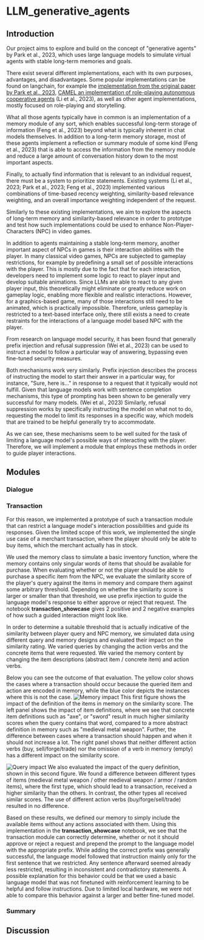 # LLM_generative_agents

## Introduction
Our project aims to explore and build on the concept of "generative agents" by Park et al., 2023, which uses large language models to simulate virtual agents with stable long-term memories and goals.

There exist several different implementations, each with its own purposes, advantages, and disadvantages.
Some popular implementations can be found on langchain, for example the 
[implementation from the original paper by Park et al., 2023](https://python.langchain.com/docs/use_cases/more/agents/agent_simulations/characters), [CAMEL an implementation of role-playing autonomous cooperative agents](https://python.langchain.com/docs/use_cases/more/agents/agent_simulations/camel_role_playing) (Li et al., 2023), as well as other agent implementations, mostly focused on role-playing and storytelling.

What all those agents typically have in common is an implementation of a memory module of any sort, which enables successful long-term storage of information (Feng et al., 2023) beyond what is typically  inherent in chat models themselves.
In addition to a long-term memory storage, most of these agents implement a reflection or summary module of some kind (Feng et al., 2023) that is able to access the information from the memory module and reduce a large amount of conversation history down to the most important aspects.

Finally, to actually find information that is relevant to an individual request, there must be a system to prioritize statements.
Existing systems  (Li et al., 2023; Park et al., 2023; Feng et al., 2023) implemented various combinations of time-based recency weighting, similarity-based relevance weighting, and an overall importance weighting independent of the request.

Similarly to these existing implementations, we aim to explore the aspects of long-term memory and similarity-based relevance in order to prototype and test how such implementations could be used to enhance Non-Player-Characters (NPC) in video games.

In addition to agents maintaining a stable long-term memory, another important aspect of NPCs in games is their interaction abilities with the player.
In many classical video games, NPCs are subjected to gameplay restrictions, for example by predefining a small set of possible interactions with the player. This is mostly due to the fact that for each interaction, developers need to implement some logic to react to player input and develop suitable animations.
Since LLMs are able to react to any given player input, this theoretically might eliminate or greatly reduce work on gameplay logic, enabling more flexible and realistic interactions.
However, for a graphics-based game, many of those interactions still need to be animated, which is practically impossible.
Therefore, unless gameplay is restricted to a text-based interface only, there still exists a need to create restraints for the interactions of a language model based NPC with the player.

From research on language model security, it has been found that generally prefix injection and refusal suppression (Wei et al., 2023) can be used to instruct a model to follow a particular way of answering, bypassing even fine-tuned security measures.

Both mechanisms work very similarly. 
Prefix injection describes the process of instructing the model to start their answer in a particular way, for instance, "Sure, here is..." in response to a request that it typically would not fulfill.
Given that language models work with sentence completion mechanisms, this type of prompting has been shown to be generally very successful for many models. (Wei et al., 2023)
Similarly, refusal suppression works by specifically instructing the model on what not to do, requesting the model to limit its responses in a specific way, which models that are trained to be helpful generally try to accommodate.

As we can see, these mechanisms seem to be well suited for the task of limiting a language model's possible ways of interacting with the player. 
Therefore, we will implement a module that employs these methods in order to guide player interactions.


## Modules
### Dialogue
### Transaction 

For this reason, we implemented a prototype of such a transaction module that can restrict a language model's interaction possibilities and guide its responses.
Given the limited scope of this work, we implemented the single use case of a merchant transaction, where the player should only be able to buy items, which the merchant actually has in stock.

We used the memory class to simulate a basic inventory function, where the memory contains only singular words of items that should be available for purchase.
When evaluating whether or not the player should be able to purchase a specific item from the NPC, we evaluate the similarity score of the player's query against the items in memory and compare them against some arbitrary threshold.
Depending on whether the similarity score is larger or smaller than that threshold, we use prefix injection to guide the language model's response to either approve or reject that request.
The notebook **transaction_showcase** gives 2 positive and 2 negative examples of how such a guided interaction might look like.

In order to determine a suitable threshold that is actually indicative of the similarity between player query and NPC memory, we simulated data using different query and memory designs and evaluated their impact on the similarity rating.
We varied queries by changing the action verbs and the concrete items that were requested. We varied the memory content by changing the item descriptions (abstract item / concrete item) and action verbs.

Below you can see the outcome of that evaluation. The yellow color shows the cases where a transaction should occur because the queried item and action are encoded in memory, while the blue color depicts the instances where this is not the case.
![Memory impact](data/transaction_boxplots_memory.png?raw=true "Evaluating impact of memory definitions")
This first figure shows the impact of the definition of the items in memory on the similarity score. 
The left panel shows the impact of item definitions, where we see that concrete item definitions such as "axe", or "sword" result in much higher similarity scores when the query contains that word, compared to a more abstract definition in memory such as "medieval metal weapon". 
Further, the difference between cases where a transaction should happen and when it should not increase a lot.
The right panel shows that neither different action verbs (buy, sell/forge/trade) nor the omission of a verb in memory (empty) has a different impact on the similarity score. 


![Query impact](data/transaction_boxplots_query_simplified.png?raw=true "Evaluating impact of query definitions")
We also evaluated the impact of the query definition, shown in this second figure. 
We found a difference between different types of items (medieval metal weapon / other medieval weapon / armor / random items), where the first type, which should lead to a transaction, received a higher similarity than the others. In contrast, the other types all received similar scores.
The use of different action verbs (buy/forge/sell/trade) resulted in no difference. 

Based on these results, we defined our memory to simply include the available items without any actions associated with them.
Using this implementation in the **transaction_showcase** notebook, we see that the transaction module can correctly determine, whether or not it should approve or reject a request and prepend the prompt to the language model with the appropriate prefix.
While adding the correct prefix was generally successful, the language model followed that instruction mainly only for the first sentence that we restricted. Any sentence afterward seemed already less restricted, resulting in inconsistent and contradictory statements.
A possible explanation for this behavior could be that we used a basic language model that was not finetuned with reinforcement learning to be helpful and follow instructions. Due to limited local hardware, we were not able to compare this behavior against a larger and better fine-tuned model.

### Summary

## Discussion